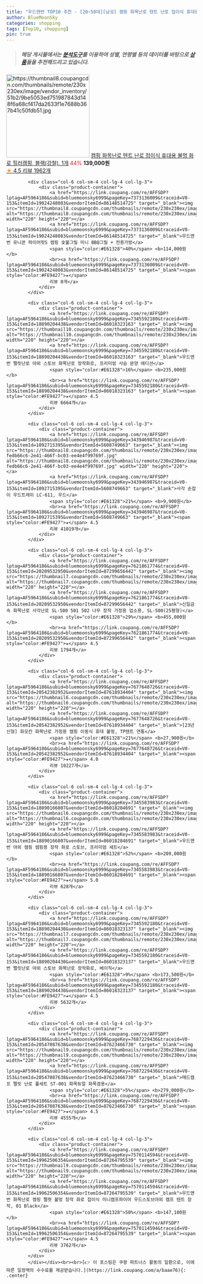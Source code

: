 ```yaml
---
title: "우드앤번 TOP10 추천 - [20~50대][남성] 캠핑 화목난로 텐트 난로 접이식 휴대용 불멍 화로 힐러캠핑, 블랙(강철), 1개"
author: BlueMoonSky
categories: shopping
tags: [Top10, shopping]
pin: true
---
```


> ##### 해당 게시물에서는 [**분석도구**](https://itemscout.io/)를 이용하여 **성별**, **연령별** 등의 데이터를 바탕으로 [**상품**](https://link.coupang.com/a/baae76)들을 추천해드리고 있습니다.
<div class="container"><div class="row">
            <div class="col-6 col-sm-4 col-lg-4 col-lg-3">
                <div class="product-container">
                    <a href="https://link.coupang.com/re/AFFSDP?lptag=AF5964186&subid=bluemoonsky6999&pageKey=6902273262&traceid=V0-153&itemId=16605005421&vendorItemId=83789870662" target="_blank"><img src="https://thumbnail8.coupangcdn.com/thumbnails/remote/230x230ex/image/vendor_inventory/51b2/9be5053ed751987843d148f6a68cf417da2633f1e7688b367b41c50fdb51.jpg" alt="https://thumbnail8.coupangcdn.com/thumbnails/remote/230x230ex/image/vendor_inventory/51b2/9be5053ed751987843d148f6a68cf417da2633f1e7688b367b41c50fdb51.jpg" width="220" height="220"></a>
                    <a href="https://link.coupang.com/re/AFFSDP?lptag=AF5964186&subid=bluemoonsky6999&pageKey=6902273262&traceid=V0-153&itemId=16605005421&vendorItemId=83789870662" target="_blank">캠핑 화목난로 텐트 난로 접이식 휴대용 불멍 화로 힐러캠핑, 블랙(강철), 1개</a>
                    <span style="color:#E61328">44%</span> <b>139,000원</b>
                    <br><a href="https://link.coupang.com/re/AFFSDP?lptag=AF5964186&subid=bluemoonsky6999&pageKey=6902273262&traceid=V0-153&itemId=16605005421&vendorItemId=83789870662" target="_blank"><span style="color:#FE9427">★</span> 4.5
                    리뷰 1962개</a>
                </div>
            </div>
            
            <div class="col-6 col-sm-4 col-lg-4 col-lg-3">
                <div class="product-container">
                    <a href="https://link.coupang.com/re/AFFSDP?lptag=AF5964186&subid=bluemoonsky6999&pageKey=7373136009&traceid=V0-153&itemId=19024248083&vendorItemId=86148514725" target="_blank"><img src="https://thumbnail8.coupangcdn.com/thumbnails/remote/230x230ex/image/vendor_inventory/a251/39f5d3bd729756c323d4aeb68c7069d1b2e330bf77bf23fd8adc5680b13c.jpeg" alt="https://thumbnail8.coupangcdn.com/thumbnails/remote/230x230ex/image/vendor_inventory/a251/39f5d3bd729756c323d4aeb68c7069d1b2e330bf77bf23fd8adc5680b13c.jpeg" width="220" height="220"></a>
                    <a href="https://link.coupang.com/re/AFFSDP?lptag=AF5964186&subid=bluemoonsky6999&pageKey=7373136009&traceid=V0-153&itemId=19024248083&vendorItemId=86148514725" target="_blank">우드앤번 유니콘 파이어핏S 캠핑 숯불그릴 미니 BBQ그릴 + 전용가방</a>
                    <span style="color:#E61328">40%</span> <b>114,000원</b>
                    <br><a href="https://link.coupang.com/re/AFFSDP?lptag=AF5964186&subid=bluemoonsky6999&pageKey=7373136009&traceid=V0-153&itemId=19024248083&vendorItemId=86148514725" target="_blank"><span style="color:#FE9427">★</span> 
                    리뷰 0개</a>
                </div>
            </div>
            
            <div class="col-6 col-sm-4 col-lg-4 col-lg-3">
                <div class="product-container">
                    <a href="https://link.coupang.com/re/AFFSDP?lptag=AF5964186&subid=bluemoonsky6999&pageKey=7345592180&traceid=V0-153&itemId=18890204438&vendorItemId=86018323163" target="_blank"><img src="https://thumbnail10.coupangcdn.com/thumbnails/remote/230x230ex/image/vendor_inventory/20bb/9d1a47195452f45c447a98adba12641d9bee872f7cdfaadcf48730eea632.png" alt="https://thumbnail10.coupangcdn.com/thumbnails/remote/230x230ex/image/vendor_inventory/20bb/9d1a47195452f45c447a98adba12641d9bee872f7cdfaadcf48730eea632.png" width="220" height="220"></a>
                    <a href="https://link.coupang.com/re/AFFSDP?lptag=AF5964186&subid=bluemoonsky6999&pageKey=7345592180&traceid=V0-153&itemId=18890204438&vendorItemId=86018323163" target="_blank">우드앤번 펠릿난로 야외 스토브 화목난로 장작화로, 프리미엄 사슴 문양 에디션</a>
                    <span style="color:#E61328">16%</span> <b>235,000원</b>
                    <br><a href="https://link.coupang.com/re/AFFSDP?lptag=AF5964186&subid=bluemoonsky6999&pageKey=7345592180&traceid=V0-153&itemId=18890204438&vendorItemId=86018323163" target="_blank"><span style="color:#FE9427">★</span> 4.5
                    리뷰 6664개</a>
                </div>
            </div>
            
            <div class="col-6 col-sm-4 col-lg-4 col-lg-3">
                <div class="product-container">
                    <a href="https://link.coupang.com/re/AFFSDP?lptag=AF5964186&subid=bluemoonsky6999&pageKey=343946987&traceid=V0-153&itemId=1092715395&vendorItemId=5608749663" target="_blank"><img src="https://thumbnail8.coupangcdn.com/thumbnails/remote/230x230ex/image/retail/images/858278938415687-fedb66c6-2e41-466f-bc03-ee4e4f99769f.jpg" alt="https://thumbnail8.coupangcdn.com/thumbnails/remote/230x230ex/image/retail/images/858278938415687-fedb66c6-2e41-466f-bc03-ee4e4f99769f.jpg" width="220" height="220"></a>
                    <a href="https://link.coupang.com/re/AFFSDP?lptag=AF5964186&subid=bluemoonsky6999&pageKey=343946987&traceid=V0-153&itemId=1092715395&vendorItemId=5608749663" target="_blank">사각 손잡이 우드트레이 LC-611, 우드</a>
                    <span style="color:#E61328">21%</span> <b>9,900원</b>
                    <br><a href="https://link.coupang.com/re/AFFSDP?lptag=AF5964186&subid=bluemoonsky6999&pageKey=343946987&traceid=V0-153&itemId=1092715395&vendorItemId=5608749663" target="_blank"><span style="color:#FE9427">★</span> 4.5
                    리뷰 41019개</a>
                </div>
            </div>
            
            <div class="col-6 col-sm-4 col-lg-4 col-lg-3">
                <div class="product-container">
                    <a href="https://link.coupang.com/re/AFFSDP?lptag=AF5964186&subid=bluemoonsky6999&pageKey=7621861774&traceid=V0-153&itemId=20209532950&vendorItemId=87299656442" target="_blank"><img src="https://thumbnail7.coupangcdn.com/thumbnails/remote/230x230ex/image/vendor_inventory/a662/ffc201c01969266a9eaa61cea5bfcbc548a606646cfffd99e284b3876d76.jpg" alt="https://thumbnail7.coupangcdn.com/thumbnails/remote/230x230ex/image/vendor_inventory/a662/ffc201c01969266a9eaa61cea5bfcbc548a606646cfffd99e284b3876d76.jpg" width="220" height="220"></a>
                    <a href="https://link.coupang.com/re/AFFSDP?lptag=AF5964186&subid=bluemoonsky6999&pageKey=7621861774&traceid=V0-153&itemId=20209532950&vendorItemId=87299656442" target="_blank">신일금속 화목난로 사각난로 SL-500 501 502 나무 장작 가정용 업소용, SL-500(25평형)</a>
                    <span style="color:#E61328">29%</span> <b>455,000원</b>
                    <br><a href="https://link.coupang.com/re/AFFSDP?lptag=AF5964186&subid=bluemoonsky6999&pageKey=7621861774&traceid=V0-153&itemId=20209532950&vendorItemId=87299656442" target="_blank"><span style="color:#FE9427">★</span> 4.5
                    리뷰 1794개</a>
                </div>
            </div>
            
            <div class="col-6 col-sm-4 col-lg-4 col-lg-3">
                <div class="product-container">
                    <a href="https://link.coupang.com/re/AFFSDP?lptag=AF5964186&subid=bluemoonsky6999&pageKey=7677648726&traceid=V0-153&itemId=20542382952&vendorItemId=87618934404" target="_blank"><img src="https://thumbnail6.coupangcdn.com/thumbnails/remote/230x230ex/image/vendor_inventory/8459/d1c037e6bdd1a6381349458aeac7b4e43104d7ecddf47809c57a02c93c29.png" alt="https://thumbnail6.coupangcdn.com/thumbnails/remote/230x230ex/image/vendor_inventory/8459/d1c037e6bdd1a6381349458aeac7b4e43104d7ecddf47809c57a02c93c29.png" width="220" height="220"></a>
                    <a href="https://link.coupang.com/re/AFFSDP?lptag=AF5964186&subid=bluemoonsky6999&pageKey=7677648726&traceid=V0-153&itemId=20542382952&vendorItemId=87618934404" target="_blank">[23년 신형] 화모칸 화목난로 가정용 캠핑 이동식 휴대 불멍, TP텐트 연통</a>
                    <span style="color:#E61328">21%</span> <b>27,900원</b>
                    <br><a href="https://link.coupang.com/re/AFFSDP?lptag=AF5964186&subid=bluemoonsky6999&pageKey=7677648726&traceid=V0-153&itemId=20542382952&vendorItemId=87618934404" target="_blank"><span style="color:#FE9427">★</span> 4.0
                    리뷰 10227개</a>
                </div>
            </div>
            
            <div class="col-6 col-sm-4 col-lg-4 col-lg-3">
                <div class="product-container">
                    <a href="https://link.coupang.com/re/AFFSDP?lptag=AF5964186&subid=bluemoonsky6999&pageKey=7345583983&traceid=V0-153&itemId=18890166807&vendorItemId=86018284691" target="_blank"><img src="https://thumbnail6.coupangcdn.com/thumbnails/remote/230x230ex/image/vendor_inventory/baf5/7dbfe7be859cf59f5a3579bc775fd034176d15340c7c950b233726186709.png" alt="https://thumbnail6.coupangcdn.com/thumbnails/remote/230x230ex/image/vendor_inventory/baf5/7dbfe7be859cf59f5a3579bc775fd034176d15340c7c950b233726186709.png" width="220" height="220"></a>
                    <a href="https://link.coupang.com/re/AFFSDP?lptag=AF5964186&subid=bluemoonsky6999&pageKey=7345583983&traceid=V0-153&itemId=18890166807&vendorItemId=86018284691" target="_blank">우드앤번 야외 캠핑 캠핑용 장작 화로 스토브, 프리미엄 세트</a>
                    <span style="color:#E61328">52%</span> <b>209,000원</b>
                    <br><a href="https://link.coupang.com/re/AFFSDP?lptag=AF5964186&subid=bluemoonsky6999&pageKey=7345583983&traceid=V0-153&itemId=18890166807&vendorItemId=86018284691" target="_blank"><span style="color:#FE9427">★</span> 5.0
                    리뷰 628개</a>
                </div>
            </div>
            
            <div class="col-6 col-sm-4 col-lg-4 col-lg-3">
                <div class="product-container">
                    <a href="https://link.coupang.com/re/AFFSDP?lptag=AF5964186&subid=bluemoonsky6999&pageKey=7345592180&traceid=V0-153&itemId=18890204430&vendorItemId=86018323137" target="_blank"><img src="https://thumbnail7.coupangcdn.com/thumbnails/remote/230x230ex/image/vendor_inventory/3c92/77b893b9f47b58269b22caa70f6059860ce202e5d4f8998a4804da0def46.png" alt="https://thumbnail7.coupangcdn.com/thumbnails/remote/230x230ex/image/vendor_inventory/3c92/77b893b9f47b58269b22caa70f6059860ce202e5d4f8998a4804da0def46.png" width="220" height="220"></a>
                    <a href="https://link.coupang.com/re/AFFSDP?lptag=AF5964186&subid=bluemoonsky6999&pageKey=7345592180&traceid=V0-153&itemId=18890204430&vendorItemId=86018323137" target="_blank">우드앤번 펠릿난로 야외 스토브 화목난로 장작화로, 베이직</a>
                    <span style="color:#E61328">9%</span> <b>173,500원</b>
                    <br><a href="https://link.coupang.com/re/AFFSDP?lptag=AF5964186&subid=bluemoonsky6999&pageKey=7345592180&traceid=V0-153&itemId=18890204430&vendorItemId=86018323137" target="_blank"><span style="color:#FE9427">★</span> 4.5
                    리뷰 5632개</a>
                </div>
            </div>
            
            <div class="col-6 col-sm-4 col-lg-4 col-lg-3">
                <div class="product-container">
                    <a href="https://link.coupang.com/re/AFFSDP?lptag=AF5964186&subid=bluemoonsky6999&pageKey=7687229436&traceid=V0-153&itemId=20547087638&vendorItemId=87623466730" target="_blank"><img src="https://thumbnail9.coupangcdn.com/thumbnails/remote/230x230ex/image/vendor_inventory/9970/cfdc495b4e7ca5f67a8fa75711b7e076ccf99dd2735c802057cb80ffa184.png" alt="https://thumbnail9.coupangcdn.com/thumbnails/remote/230x230ex/image/vendor_inventory/9970/cfdc495b4e7ca5f67a8fa75711b7e076ccf99dd2735c802057cb80ffa184.png" width="220" height="220"></a>
                    <a href="https://link.coupang.com/re/AFFSDP?lptag=AF5964186&subid=bluemoonsky6999&pageKey=7687229436&traceid=V0-153&itemId=20547087638&vendorItemId=87623466730" target="_blank">매드캠프 펠릿 난로 풀세트 ST-001 화목듀얼 화목겸용</a>
                    <span style="color:#E61328">5%</span> <b>279,000원</b>
                    <br><a href="https://link.coupang.com/re/AFFSDP?lptag=AF5964186&subid=bluemoonsky6999&pageKey=7687229436&traceid=V0-153&itemId=20547087638&vendorItemId=87623466730" target="_blank"><span style="color:#FE9427">★</span> 4.5
                    리뷰 4555개</a>
                </div>
            </div>
            
            <div class="col-6 col-sm-4 col-lg-4 col-lg-3">
                <div class="product-container">
                    <a href="https://link.coupang.com/re/AFFSDP?lptag=AF5964186&subid=bluemoonsky6999&pageKey=7570114594&traceid=V0-153&itemId=19962506354&vendorItemId=87264795539" target="_blank"><img src="https://thumbnail9.coupangcdn.com/thumbnails/remote/230x230ex/image/vendor_inventory/f37e/9b06b678498e542b253124df2140bd5a905008bd8ff178ae5858ac7e1997.jpg" alt="https://thumbnail9.coupangcdn.com/thumbnails/remote/230x230ex/image/vendor_inventory/f37e/9b06b678498e542b253124df2140bd5a905008bd8ff178ae5858ac7e1997.jpg" width="220" height="220"></a>
                    <a href="https://link.coupang.com/re/AFFSDP?lptag=AF5964186&subid=bluemoonsky6999&pageKey=7570114594&traceid=V0-153&itemId=19962506354&vendorItemId=87264795539" target="_blank">우드앤번 화목난로 캠핑 펠렛 불멍 장작 화로 접이식 미니캠프파이어 우드스토브야외 캠프 텐트 장작, 01 Black</a>
                    <span style="color:#E61328">50%</span> <b>147,100원</b>
                    <br><a href="https://link.coupang.com/re/AFFSDP?lptag=AF5964186&subid=bluemoonsky6999&pageKey=7570114594&traceid=V0-153&itemId=19962506354&vendorItemId=87264795539" target="_blank"><span style="color:#FE9427">★</span> 4.5
                    리뷰 3762개</a>
                </div>
            </div>
            </div></div><br><br>[👉 이 포스팅은 쿠팡 파트너스 활동의 일환으로, 이에 따른 일정액의 수수료를 제공받습니다.](https://link.coupang.com/a/baae76){: .center}